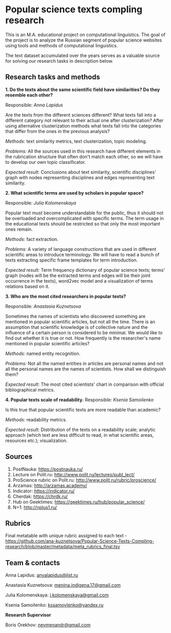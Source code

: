 # Popular science texts compling research #

This is an M.A. educational project on computational linguistics. The goal of the project is to analyze the Russian segment of popular science websites using tools and methods of computational linguistics. 

The text dataset accumulated over the years serves as a valuable source for solving our research tasks in description below. 

## Research tasks and methods ##


**1. Do the texts about the same scientific field have similarities? Do they resemble each other?**


Responsible: _Anna Lapidus_

Are the texts from the different sciences different? What texts fall into a different category not relevant to their actual one after clusterization? After using alternative clusterization methods what texts fall into the categories that differ from the ones in the previous analysis?

*Methods:* text similarity metrics, text clusterization, topic modeling. 

*Problems:* All the sources used in this research have different elements in the rubrication structure that often don't match each other, so we will have to develop our own topic classificator.

*Expected result:* Conclusions about text similarity, scientific disciplines' graph with nodes representing disciplines and edges representing text similarity. 

**2. What scientific terms are used by scholars in popular space?**

Responsible: _Julia Kolomenskaya_


Popular text must become understandable for the public, thus it should not be overloaded and overcomplicated with specific terms. The term usage in the educational texts should be restricted so that only the most important ones remain.

*Methods:* fact extraction. 

*Problems:* A variety of language constructions that are used in different scientific areas to introduce terminology. We will have to read a bunch of texts extracting specific frame templates for term introduction. 


*Expected result:* Term frequency dictionary of popular science texts; terms' graph (nodes will be the extracted terms and edges will be their joint occurrence in the texts), word2vec model and a visualization of terms relations based on it.


**3. Who are the most cited researchers in popular texts?**

Responsible: _Anastasia Kuznetsova_

Sometimes the names of scientists who discovered something are mentioned in popular scientific articles, but not all the time. There is an assumption that scientific knowledge is of collective nature and the influence of a certain person is considered to be minimal. We would like to find out whether it is true or not. How frequently is the researcher's name mentioned in popular scientific articles?

*Methods:* named entity recognition. 

*Problems:* Not all the named entities in articles are personal names and not all the personal names are the names of scientists. How shall we distinguish them?

*Expected result:* The most cited scientists' chart in comparison with official bibliographical metrics. 

**4. Popular texts scale of readability.** 
Responsible: _Ksenia Samoilenko_


Is this true that popular scientific texts are more readable than academic? 

*Methods:* readability metrics. 

*Expected result:* Distribution of the texts on a readability scale; analytic approach (which text are less difficult to read, in what scientific areas, resources etc.); visualization. 

## Sources ##

1. PostNauka: https://postnauka.ru/
2. Lecture on Polit.ru: http://www.polit.ru/lectures/publ_lect/
3. ProScience rubric on Polit.ru: http://www.polit.ru/rubric/proscience/
4. Arzamas: http://arzamas.academy/
5. Indicator: https://indicator.ru/
6. Cherdak: https://chrdk.ru/
7. Hub on Geektimes: https://geektimes.ru/hub/popular_science/
8. N+1: http://nplus1.ru/


## Rubrics ##
Final metatable with unique rubric assigned to each text  - https://github.com/ana-kuznetsova/Popular-Science-Texts-Compling-research/blob/master/metadata/meta_rubrics_final.tsv

## Team & contacts ##

Anna Lapidus: anyalapidus@list.ru

Anastasia Kuznetsova: menina.indigena.17@gmail.com

Julia Kolomenskaya: j.kolomenskaya@gmail.com

Ksenia Samoilenko: kssamoylenko@yandex.ru

**Research Supervisor**

Boris Orekhov: nevmenandr@gmail.com 
